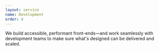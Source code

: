 ```yaml
---
layout: service
name: Development
order: 4
---
```


We build accessible, performant front-ends—and work seamlessly with development teams to make sure what's designed can be delivered and scaled. 